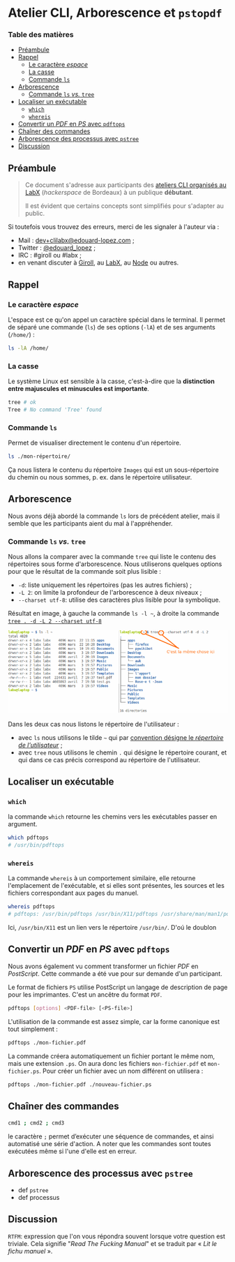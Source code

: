 # Atelier CLI, Arborescence et `pstopdf`

### Table des matières

- [Préambule](#préambule)
- [Rappel](#rappel)
    - [Le caractère _espace_](#le-caractère-espace)
    - [La casse](#la-casse)
    - [Commande `ls`](#commande-ls)
- [Arborescence](#arborescence)
    - [Commande `ls` _vs._ `tree`](#commande-ls-vs-tree)
- [Localiser un exécutable](#localiser-un-exécutable)
    - [`which`](#which)
    - [`whereis`](#whereis)
- [Convertir un _PDF_ en _PS_ avec `pdftops`](#convertir-un-pdf-en-ps-avec-pdftops)
- [Chaîner des commandes](#chaîner-des-commandes)
- [Arborescence des processus avec `pstree`](#arborescence-des-processus-avec-pstree)
- [Discussion ](#discussion)

## Préambule

> Ce document s'adresse aux participants des [ateliers CLI organisés au LabX](https://www.labx.fr/) (_hackerspace_ de Bordeaux) à un publique **débutant**.
> 
> Il est évident que certains concepts sont simplifiés pour s'adapter au public. 

Si toutefois vous trouvez des erreurs, merci de les signaler à l'auteur via : 

* Mail : [dev+clilabx@edouard-lopez.com](dev+clilabx@edouard-lopez.com) ;
* Twitter : [@edouard_lopez](https://twitter.com/edouard_lopez) ;
* IRC : #giroll ou #labx ;
* en venant discuter à [Giroll](http://giroll.org/), au [LabX](www.labx.fr/), au [Node](http://bxno.de/) ou autres.

## Rappel

### Le caractère _espace_ 

L'espace est ce qu'on appel un caractère spécial dans le terminal. Il permet de séparé une commande (`ls`) de ses options (`-lA`) et de ses arguments (`/home/`) :

```bash
ls -lA /home/
```

### La casse

Le système Linux est sensible à la casse, c'est-à-dire que la **distinction entre majuscules et minuscules est importante**.

```bash
tree # ok
Tree # No command 'Tree' found
```

### Commande `ls`

Permet de visualiser directement le contenu d'un répertoire.

```bash
ls ./mon-répertoire/
```

Ça nous listera le contenu du répertoire `Images` qui est un sous-répertoire du chemin ou nous sommes, p. ex. dans le répertoire utilisateur.

## Arborescence

Nous avons déjà abordé la commande `ls` lors de précédent atelier, mais il semble que les participants aient du mal à l'appréhender. 

### Commande `ls` _vs._ `tree`
Nous allons la comparer avec la commande `tree` qui liste le contenu des répertoires sous forme d'arborescence. Nous utiliserons quelques options pour que le résultat de la commande soit plus lisible :

* `-d`: liste uniquement les répertoires (pas les autres fichiers) ;
* `-L 2`: on limite la profondeur de l'arborescence à deux niveaux ;
* `--charset utf-8`: utilise des caractères plus lisible pour la symbolique.

Résultat en image, à gauche la commande `ls -l ~`, à droite la commande [`tree . -d -L 2 --charset utf-8`](http://explainshell.com/explain?cmd=tree+.+--charset+utf-8+-d+-L+2)

![`ls -l` vs. `tree . --charset utf-8 -d -L 2`][ls-vs-tree]

Dans les deux cas nous listons le répertoire de l'utilisateur :

* avec `ls` nous utilisons le tilde `~` qui par [convention désigne le _répertoire de l’utilisateur_](https://fr.wikipedia.org/wiki/~#Tilde_chassant) ;
* avec `tree` nous utilisons le chemin `.` qui désigne le répertoire courant, et qui dans ce cas précis correspond au répertoire de l'utilisateur.

## Localiser un exécutable

### `which`
la commande `which` retourne les chemins vers les exécutables passer en argument.

```bash
which pdftops
# /usr/bin/pdftops
```

### `whereis`

La commande `whereis` à un comportement similaire, elle retourne l'emplacement de l'exécutable, et si elles sont présentes, les sources et les fichiers correspondant aux pages du manuel.

```bash
whereis pdftops
# pdftops: /usr/bin/pdftops /usr/bin/X11/pdftops /usr/share/man/man1/pdftops.1.gz
```

Ici, `/usr/bin/X11` est un lien vers le répertoire `/usr/bin/`. D'oú le doublon

## Convertir un _PDF_ en _PS_ avec `pdftops`


Nous avons également vu comment transformer un fichier _PDF_ en _PostScript_. Cette commande a été vue pour sur demande d'un participant.

Le format de fichiers `PS` utilise PostScript un langage de description de page pour les imprimantes. C'est un ancêtre du format `PDF`.

```bash
pdftops [options] <PDF-file> [<PS-file>]
```

L'utilisation de la commande est assez simple, car la forme canonique est tout simplement :

```bash
pdftops ./mon-fichier.pdf
```

La commande créera automatiquement un fichier portant le même nom, mais une extension `.ps`. On aura donc les fichiers `mon-fichier.pdf` et `mon-fichier.ps`. Pour créer un fichier avec un nom différent on utilisera :

```bash
pdftops ./mon-fichier.pdf ./nouveau-fichier.ps
```

## Chaîner des commandes

```bash
cmd1 ; cmd2 ; cmd3
```

le caractère `;` permet d’exécuter une séquence de commandes, et ainsi automatisé une série d'action. A noter que les commandes sont toutes exécutées même si l'une d'elle est en erreur.

## Arborescence des processus avec `pstree`

* def `pstree`
* def processus

## Discussion 

`RTFM`: expression que l'on vous répondra souvent lorsque votre question est triviale. Cela signifie "_Read The Fucking Manual_" et se traduit par « _Lit le fichu manuel_ ».

[ls-vs-tree]: ./ls-vs-tree-command.png
